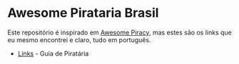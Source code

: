 # Awesome Pirataria Brasil

Este repositório é inspirado em [Awesome Piracy](https://github.com/Igglybuff/awesome-piracy), mas estes são os links que eu mesmo encontrei e claro, tudo em português.

- [Links](https://github.com/tyler-durden-404/awesome-pirataria-br/blob/main/pirataria-guide.md) - Guia de Piratária
